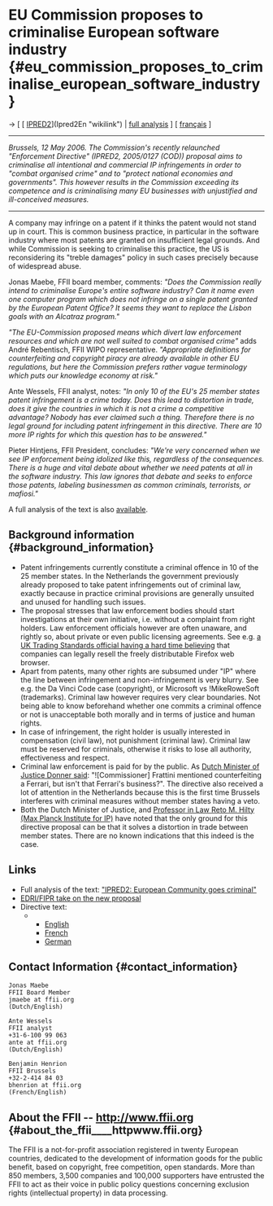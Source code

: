 # EU Commission proposes to criminalise European software industry {#eu_commission_proposes_to_criminalise_european_software_industry}

-\> \[ [ [IPRED2](IPRED2 "wikilink")](Ipred2En "wikilink") \| [ full
analysis](Ipred2060510En "wikilink") \] \[ [
français](Ipred2Pr060512Fr "wikilink") \]

------------------------------------------------------------------------

*Brussels, 12 May 2006. The Commission\'s recently relaunched
\"Enforcement Directive\" (IPRED2, 2005/0127 (COD)) proposal aims to
criminalise all intentional and commercial IP infringements in order to
\"combat organised crime\" and to \"protect national economies and
governments\". This however results in the Commission exceeding its
competence and is criminalising many EU businesses with unjustified and
ill-conceived measures.*

------------------------------------------------------------------------

A company may infringe on a patent if it thinks the patent would not
stand up in court. This is common business practice, in particular in
the software industry where most patents are granted on insufficient
legal grounds. And while Commission is seeking to criminalise this
practice, the US is reconsidering its \"treble damages\" policy in such
cases precisely because of widespread abuse.

Jonas Maebe, FFII board member, comments: *\"Does the Commission really
intend to criminalise Europe\'s entire software industry? Can it name
even one computer program which does not infringe on a single patent
granted by the European Patent Office? It seems they want to replace the
Lisbon goals with an Alcatraz program.\"*

*\"The EU-Commission proposed means which divert law enforcement
resources and which are not well suited to combat organised crime\"*
adds André Rebentisch, FFII WIPO representative. *\"Appropriate
definitions for counterfeiting and copyright piracy are already
available in other EU regulations, but here the Commission prefers
rather vague terminology which puts our knowledge economy at risk.\"*

Ante Wessels, FFII analyst, notes: *\"In only 10 of the EU\'s 25 member
states patent infringement is a crime today. Does this lead to
distortion in trade, does it give the countries in which it is not a
crime a competitive advantage? Nobody has ever claimed such a thing.
Therefore there is no legal ground for including patent infringement in
this directive. There are 10 more IP rights for which this question has
to be answered.\"*

Pieter Hintjens, FFII President, concludes: *\"We\'re very concerned
when we see IP enforcement being idolized like this, regardless of the
consequences. There is a huge and vital debate about whether we need
patents at all in the software industry. This law ignores that debate
and seeks to enforce those patents, labeling businessmen as common
criminals, terrorists, or mafiosi.\"*

A full analysis of the text is also [
available](Ipred2060510En "wikilink").

## Background information {#background_information}

-   Patent infringements currently constitute a criminal offence in 10
    of the 25 member states. In the Netherlands the government
    previously already proposed to take patent infringements out of
    criminal law, exactly because in practice criminal provisions are
    generally unsuited and unused for handling such issues.
-   The proposal stresses that law enforcement bodies should start
    investigations at their own initiative, i.e. without a complaint
    from right holders. Law enforcement officials however are often
    unaware, and rightly so, about private or even public licensing
    agreements. See e.g. [a UK Trading Standards official having a hard
    time
    believing](http://business.timesonline.co.uk/article/0,,9075-2051196,00.html "wikilink")
    that companies can legally resell the freely distributable Firefox
    web browser.
-   Apart from patents, many other rights are subsumed under \"IP\"
    where the line between infringement and non-infringement is very
    blurry. See e.g. the Da Vinci Code case (copyright), or Microsoft vs
    !MikeRoweSoft (trademarks). Criminal law however requires very clear
    boundaries. Not being able to know beforehand whether one commits a
    criminal offence or not is unacceptable both morally and in terms of
    justice and human rights.
-   In case of infringement, the right holder is usually interested in
    compensation (civil law), not punishment (criminal law). Criminal
    law must be reserved for criminals, otherwise it risks to lose all
    authority, effectiveness and respect.
-   Criminal law enforcement is paid for by the public. As [Dutch
    Minister of Justice Donner
    said](http://wiki.ffii.org/IpredDonner060428En "wikilink"):
    \"!\[Commissioner\] Frattini mentioned counterfeiting a Ferrari, but
    isn\'t that Ferrari\'s business?\". The directive also received a
    lot of attention in the Netherlands because this is the first time
    Brussels interferes with criminal measures without member states
    having a veto.
-   Both the Dutch Minister of Justice, and [Professor in Law Reto M.
    Hilty (Max Planck Institute for
    IP)](http://www.ipred.org/Hilty "wikilink") have noted that the only
    ground for this directive proposal can be that it solves a
    distortion in trade between member states. There are no known
    indications that this indeed is the case.

## Links

-   Full analysis of the text: [ \"IPRED2: European Community goes
    criminal\"](Ipred2060510En "wikilink")
-   [EDRI/FIPR take on the new
    proposal](http://www.edri.org/edrigram/number4.9/ipcriminal "wikilink")
-   Directive text:
    -   -   [English](http://register.consilium.europa.eu/pdf/en/06/st08/st08866.en06.pdf "wikilink")
        -   [French](http://register.consilium.europa.eu/pdf/fr/06/st08/st08866.fr06.pdf "wikilink")
        -   [German](http://register.consilium.europa.eu/pdf/de/06/st08/st08866.de06.pdf "wikilink")

## Contact Information {#contact_information}

`Jonas Maebe`\
`FFII Board Member`\
`jmaebe at ffii.org`\
`(Dutch/English)`

`Ante Wessels`\
`FFII analyst`\
`+31-6-100 99 063 `\
`ante at ffii.org`\
`(Dutch/English)`

`Benjamin Henrion`\
`FFII Brussels`\
`+32-2-414 84 03`\
`bhenrion at ffii.org`\
`(French/English)`

## About the FFII \-- <http://www.ffii.org> {#about_the_ffii____httpwww.ffii.org}

The FFII is a not-for-profit association registered in twenty European
countries, dedicated to the development of information goods for the
public benefit, based on copyright, free competition, open standards.
More than 850 members, 3,500 companies and 100,000 supporters have
entrusted the FFII to act as their voice in public policy questions
concerning exclusion rights (intellectual property) in data processing.
